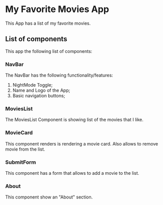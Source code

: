 # My Favorite Movies App

This App has a list of my favorite movies.

## List of components

This app the following list of components:

### NavBar

The NavBar has the following functionality/features:

1. NightMode Toggle;
2. Name and Logo of the App;
3. Basic navigation buttons;

### MoviesList

The MoviesList Component is showing list of the movies that I like.

### MovieCard

This component renders is rendering a movie card. Also allows to remove movie from the list.

### SubmitForm

This component has a form that allows to add a movie to the list.

### About

This component show an "About" section.
